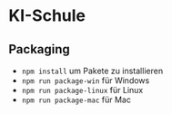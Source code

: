 # KI-Schule

## Packaging

* `npm install` um Pakete zu installieren
* `npm run package-win` für Windows
* `npm run package-linux` für Linux
* `npm run package-mac` für Mac
